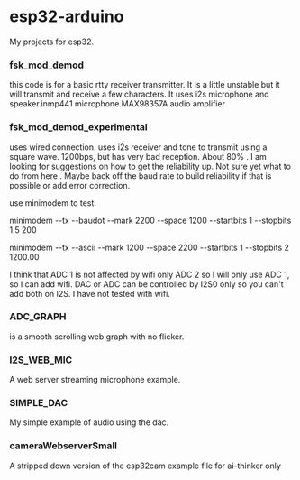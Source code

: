 # esp32-arduino

My projects for esp32.

### fsk_mod_demod 

this code is for a basic rtty receiver transmitter. It is a little unstable but it will  transmit and receive a few characters.
It uses i2s microphone and speaker.inmp441 microphone.MAX98357A audio amplifier


### fsk_mod_demod_experimental 

uses wired connection. uses i2s receiver and tone to transmit using a square wave. 1200bps, but has very bad reception. About 80% . I am looking for suggestions on how to get the reliability up. Not sure yet what to do from here . Maybe back off the baud rate to build reliability if that is possible or add error correction.


use minimodem to test.


minimodem --tx --baudot --mark 2200 --space 1200 --startbits 1 --stopbits 1.5 200


minimodem --tx --ascii  --mark 1200 --space 2200 --startbits 1 --stopbits 2  1200.00


I think that ADC 1 is not affected by wifi only ADC 2 so I will only use ADC 1, so I can add wifi.
DAC or ADC can be controlled by I2S0 only so you can't add both on I2S. I have not tested with wifi.

### ADC_GRAPH 

is a smooth scrolling web graph with no flicker.

### I2S_WEB_MIC

A web server streaming microphone example.

### SIMPLE_DAC

My simple example of audio using the dac.

### cameraWebserverSmall

A stripped down version of the esp32cam example file for ai-thinker only
